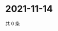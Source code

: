 # 2021-11-14

共 0 条

<!-- BEGIN WEIBO -->
<!-- 最后更新时间 Sun Nov 14 2021 14:10:15 GMT+0800 (China Standard Time) -->

<!-- END WEIBO -->
